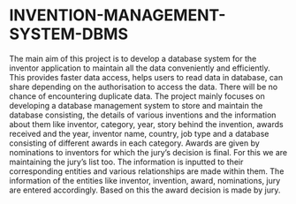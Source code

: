 # INVENTION-MANAGEMENT-SYSTEM-DBMS
The main aim of this project is to develop a database system for the inventor 
application to maintain all the data conveniently and efficiently. This provides faster 
data access, helps users to read data in database, can share depending on the 
authorisation to access the data. There will be no chance of encountering duplicate 
data. The project mainly focuses on developing a database management system to 
store and maintain the database consisting, the details of various inventions and the 
information about them like inventor, category, year, story behind the invention, 
awards received and the year, inventor name, country, job type and a database 
consisting of different awards in each category. Awards are given by nominations to 
inventors for which the jury’s decision is final. For this we are maintaining the jury’s 
list too. The information is inputted to their corresponding entities and various 
relationships are made within them. The information of the entities like inventor, 
invention, award, nominations, jury are entered accordingly. Based on this the award 
decision is made by jury.
